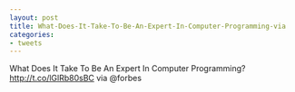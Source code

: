```yaml
---
layout: post
title: What-Does-It-Take-To-Be-An-Expert-In-Computer-Programming-via
categories:
- tweets
---
```

What Does It Take To Be An Expert In Computer Programming?  http://t.co/lGlRb80sBC via @forbes